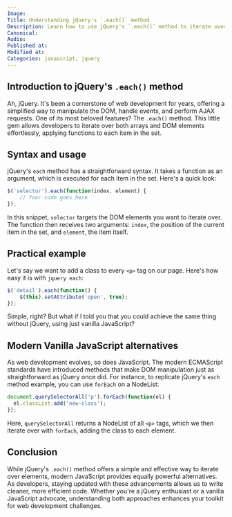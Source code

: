```yaml
---
Image: 
Title: Understanding jQuery's `.each()` method
Description: Learn how to use jQuery's `.each()` method to iterate over DOM elements and arrays, and discover a modern vanilla JavaScript alternative.
Canonical: 
Audio:
Published at:
Modified at:
Categories: javascript, jquery
---
```


## Introduction to jQuery's `.each()` method

Ah, jQuery. It's been a cornerstone of web development for years, offering a simplified way to manipulate the DOM, handle events, and perform AJAX requests. One of its most beloved features? The `.each()` method. This little gem allows developers to iterate over both arrays and DOM elements effortlessly, applying functions to each item in the set.

## Syntax and usage

jQuery's `each` method has a straightforward syntax. It takes a function as an argument, which is executed for each item in the set. Here's a quick look:

```js
$('selector').each(function(index, element) {
    // Your code goes here
});
```

In this snippet, `selector` targets the DOM elements you want to iterate over. The function then receives two arguments: `index`, the position of the current item in the set, and `element`, the item itself.

## Practical example

Let's say we want to add a class to every `<p>` tag on our page. Here's how easy it is with `jquery each`:

```js
$('detail').each(function() {
    $(this).setAttribute('open', true);
});
```

Simple, right? But what if I told you that you could achieve the same thing without jQuery, using just vanilla JavaScript?

## Modern Vanilla JavaScript alternatives

As web development evolves, so does JavaScript. The modern ECMAScript standards have introduced methods that make DOM manipulation just as straightforward as jQuery once did. For instance, to replicate jQuery's `each` method example, you can use `forEach` on a NodeList:

```js
document.querySelectorAll('p').forEach(function(el) {
  el.classList.add('new-class');
});
```

Here, `querySelectorAll` returns a NodeList of all `<p>` tags, which we then iterate over with `forEach`, adding the class to each element.

## Conclusion

While jQuery's `.each()` method offers a simple and effective way to iterate over elements, modern JavaScript provides equally powerful alternatives. As developers, staying updated with these advancements allows us to write cleaner, more efficient code. Whether you're a jQuery enthusiast or a vanilla JavaScript advocate, understanding both approaches enhances your toolkit for web development challenges.